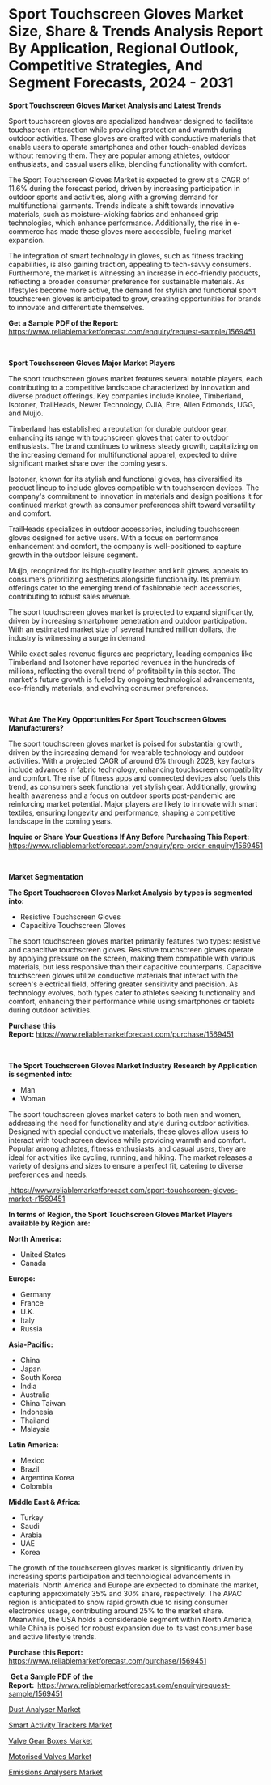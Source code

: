 <p><h1>Sport Touchscreen Gloves Market Size, Share & Trends Analysis Report By Application, Regional Outlook, Competitive Strategies, And Segment Forecasts, 2024 - 2031</h1></p><p><strong>Sport Touchscreen Gloves Market Analysis and Latest Trends</strong></p>
<p><p>Sport touchscreen gloves are specialized handwear designed to facilitate touchscreen interaction while providing protection and warmth during outdoor activities. These gloves are crafted with conductive materials that enable users to operate smartphones and other touch-enabled devices without removing them. They are popular among athletes, outdoor enthusiasts, and casual users alike, blending functionality with comfort.</p><p>The Sport Touchscreen Gloves Market is expected to grow at a CAGR of 11.6% during the forecast period, driven by increasing participation in outdoor sports and activities, along with a growing demand for multifunctional garments. Trends indicate a shift towards innovative materials, such as moisture-wicking fabrics and enhanced grip technologies, which enhance performance. Additionally, the rise in e-commerce has made these gloves more accessible, fueling market expansion. </p><p>The integration of smart technology in gloves, such as fitness tracking capabilities, is also gaining traction, appealing to tech-savvy consumers. Furthermore, the market is witnessing an increase in eco-friendly products, reflecting a broader consumer preference for sustainable materials. As lifestyles become more active, the demand for stylish and functional sport touchscreen gloves is anticipated to grow, creating opportunities for brands to innovate and differentiate themselves.</p></p>
<p><strong>Get a Sample PDF of the Report:&nbsp;</strong> <a href="https://www.reliablemarketforecast.com/enquiry/request-sample/1569451?utm_campaign=1601&utm_medium=2&utm_source=Github&utm_content=ia&utm_term=14102024&utm_id=sport-touchscreen-gloves">https://www.reliablemarketforecast.com/enquiry/request-sample/1569451</a></p>
<p>&nbsp;</p>
<p><strong>Sport Touchscreen Gloves Major Market Players</strong></p>
<p><p>The sport touchscreen gloves market features several notable players, each contributing to a competitive landscape characterized by innovation and diverse product offerings. Key companies include Knolee, Timberland, Isotoner, TrailHeads, Newer Technology, OJIA, Etre, Allen Edmonds, UGG, and Mujjo.</p><p>Timberland has established a reputation for durable outdoor gear, enhancing its range with touchscreen gloves that cater to outdoor enthusiasts. The brand continues to witness steady growth, capitalizing on the increasing demand for multifunctional apparel, expected to drive significant market share over the coming years.</p><p>Isotoner, known for its stylish and functional gloves, has diversified its product lineup to include gloves compatible with touchscreen devices. The company's commitment to innovation in materials and design positions it for continued market growth as consumer preferences shift toward versatility and comfort.</p><p>TrailHeads specializes in outdoor accessories, including touchscreen gloves designed for active users. With a focus on performance enhancement and comfort, the company is well-positioned to capture growth in the outdoor leisure segment.</p><p>Mujjo, recognized for its high-quality leather and knit gloves, appeals to consumers prioritizing aesthetics alongside functionality. Its premium offerings cater to the emerging trend of fashionable tech accessories, contributing to robust sales revenue.</p><p>The sport touchscreen gloves market is projected to expand significantly, driven by increasing smartphone penetration and outdoor participation. With an estimated market size of several hundred million dollars, the industry is witnessing a surge in demand.</p><p>While exact sales revenue figures are proprietary, leading companies like Timberland and Isotoner have reported revenues in the hundreds of millions, reflecting the overall trend of profitability in this sector. The market's future growth is fueled by ongoing technological advancements, eco-friendly materials, and evolving consumer preferences.</p></p>
<p>&nbsp;</p>
<p><strong>What Are The Key Opportunities For Sport Touchscreen Gloves Manufacturers?</strong></p>
<p><p>The sport touchscreen gloves market is poised for substantial growth, driven by the increasing demand for wearable technology and outdoor activities. With a projected CAGR of around 6% through 2028, key factors include advances in fabric technology, enhancing touchscreen compatibility and comfort. The rise of fitness apps and connected devices also fuels this trend, as consumers seek functional yet stylish gear. Additionally, growing health awareness and a focus on outdoor sports post-pandemic are reinforcing market potential. Major players are likely to innovate with smart textiles, ensuring longevity and performance, shaping a competitive landscape in the coming years.</p></p>
<p><strong>Inquire or Share Your Questions If Any Before Purchasing This Report:</strong> <a href="https://www.reliablemarketforecast.com/enquiry/pre-order-enquiry/1569451?utm_campaign=1601&utm_medium=2&utm_source=Github&utm_content=ia&utm_term=14102024&utm_id=sport-touchscreen-gloves">https://www.reliablemarketforecast.com/enquiry/pre-order-enquiry/1569451</a></p>
<p>&nbsp;</p>
<p><strong>Market Segmentation</strong></p>
<p><strong>The Sport Touchscreen Gloves Market Analysis by types is segmented into:</strong></p>
<p><ul><li>Resistive Touchscreen Gloves</li><li>Capacitive Touchscreen Gloves</li></ul></p>
<p><p>The sport touchscreen gloves market primarily features two types: resistive and capacitive touchscreen gloves. Resistive touchscreen gloves operate by applying pressure on the screen, making them compatible with various materials, but less responsive than their capacitive counterparts. Capacitive touchscreen gloves utilize conductive materials that interact with the screen's electrical field, offering greater sensitivity and precision. As technology evolves, both types cater to athletes seeking functionality and comfort, enhancing their performance while using smartphones or tablets during outdoor activities.</p></p>
<p><strong>Purchase this Report:&nbsp;</strong><a href="https://www.reliablemarketforecast.com/purchase/1569451?utm_campaign=1601&utm_medium=2&utm_source=Github&utm_content=ia&utm_term=14102024&utm_id=sport-touchscreen-gloves">https://www.reliablemarketforecast.com/purchase/1569451</a></p>
<p>&nbsp;</p>
<p><strong>The Sport Touchscreen Gloves Market Industry Research by Application is segmented into:</strong></p>
<p><ul><li>Man</li><li>Woman</li></ul></p>
<p><p>The sport touchscreen gloves market caters to both men and women, addressing the need for functionality and style during outdoor activities. Designed with special conductive materials, these gloves allow users to interact with touchscreen devices while providing warmth and comfort. Popular among athletes, fitness enthusiasts, and casual users, they are ideal for activities like cycling, running, and hiking. The market releases a variety of designs and sizes to ensure a perfect fit, catering to diverse preferences and needs.</p></p>
<p><a href="https://www.reliablemarketforecast.com/sport-touchscreen-gloves-market-r1569451?utm_campaign=1601&utm_medium=2&utm_source=Github&utm_content=ia&utm_term=14102024&utm_id=sport-touchscreen-gloves">&nbsp;https://www.reliablemarketforecast.com/sport-touchscreen-gloves-market-r1569451</a></p>
<p><strong>In terms of Region, the Sport Touchscreen Gloves Market Players available by Region are:</strong></p>
<p>
    <p> <strong> North America: </strong>
        <ul>
            <li>United States</li>
            <li>Canada</li>
        </ul>
        </p> 
    <p> <strong> Europe: </strong>
        <ul>
            <li>Germany</li>
            <li>France</li>
            <li>U.K.</li>
            <li>Italy</li>
            <li>Russia</li>
        </ul>
        </p> 
    <p> <strong> Asia-Pacific: </strong>
        <ul>
            <li>China</li>
            <li>Japan</li>
            <li>South Korea</li>
            <li>India</li>
            <li>Australia</li>
            <li>China Taiwan</li>
            <li>Indonesia</li>
            <li>Thailand</li>
            <li>Malaysia</li>
        </ul>
        </p> 
    <p> <strong> Latin America: </strong>
        <ul>
            <li>Mexico</li>
            <li>Brazil</li>
            <li>Argentina Korea</li>
            <li>Colombia</li>
        </ul>
        </p> 
    <p> <strong> Middle East & Africa: </strong>
        <ul>
            <li>Turkey</li>
            <li>Saudi</li>
            <li>Arabia</li>
            <li>UAE</li>
            <li>Korea</li>
        </ul>
    </p>
    </p>
<p><p>The growth of the touchscreen gloves market is significantly driven by increasing sports participation and technological advancements in materials. North America and Europe are expected to dominate the market, capturing approximately 35% and 30% share, respectively. The APAC region is anticipated to show rapid growth due to rising consumer electronics usage, contributing around 25% to the market share. Meanwhile, the USA holds a considerable segment within North America, while China is poised for robust expansion due to its vast consumer base and active lifestyle trends.</p></p>
<p><strong>Purchase this Report: </strong><a href="https://www.reliablemarketforecast.com/purchase/1569451?utm_campaign=1601&utm_medium=2&utm_source=Github&utm_content=ia&utm_term=14102024&utm_id=sport-touchscreen-gloves">https://www.reliablemarketforecast.com/purchase/1569451</a></p>
<p>&nbsp;<strong>Get a Sample PDF of the Report:&nbsp;&nbsp;</strong><a href="https://www.reliablemarketforecast.com/enquiry/request-sample/1569451?utm_campaign=1601&utm_medium=2&utm_source=Github&utm_content=ia&utm_term=14102024&utm_id=sport-touchscreen-gloves">https://www.reliablemarketforecast.com/enquiry/request-sample/1569451</a></p>
<p><strong></strong></p>
<p><p><a href="https://www.linkedin.com/pulse/strategic-roadmap-global-dust-analyser-market-insights-opportunities-et05c?trk=public_post_embed_feed-article-content&utm_campaign=1601&utm_medium=2&utm_source=Github&utm_content=ia&utm_term=14102024&utm_id=sport-touchscreen-gloves">Dust Analyser Market</a></p><p><a href="https://github.com/SamiaChowdhury801/Market-Research-Report-List-1/blob/main/smart-activity-trackers-market.md?utm_campaign=1601&utm_medium=2&utm_source=Github&utm_content=ia&utm_term=14102024&utm_id=sport-touchscreen-gloves">Smart Activity Trackers Market</a></p><p><a href="https://www.linkedin.com/pulse/valve-gear-boxes-market-global-insights-sales-trends-2024-tdbmc?trk=public_post_embed_feed-article-content&utm_campaign=1601&utm_medium=2&utm_source=Github&utm_content=ia&utm_term=14102024&utm_id=sport-touchscreen-gloves">Valve Gear Boxes Market</a></p><p><a href="https://www.linkedin.com/pulse/global-motorised-valves-market-trends-analysis-future-growth-tgw8c?trk=public_post_embed_feed-article-content&utm_campaign=1601&utm_medium=2&utm_source=Github&utm_content=ia&utm_term=14102024&utm_id=sport-touchscreen-gloves">Motorised Valves Market</a></p><p><a href="https://www.linkedin.com/pulse/emissions-analysers-market-refracting-trends-consumer-behaviors-bjfbc?trk=public_post_embed_feed-article-content&utm_campaign=1601&utm_medium=2&utm_source=Github&utm_content=ia&utm_term=14102024&utm_id=sport-touchscreen-gloves">Emissions Analysers Market</a></p></p>